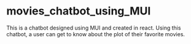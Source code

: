 # movies_chatbot_using_MUI
This is a chatbot designed using MUI and created in react. Using this chatbot, a user can get to know about the plot of their favorite movies. 
